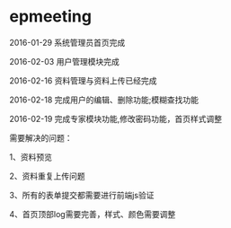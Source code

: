 # epmeeting
2016-01-29  系统管理员首页完成

2016-02-03  用户管理模块完成

2016-02-16  资料管理与资料上传已经完成

2016-02-18   完成用户的编辑、删除功能;模糊查找功能

2016-02-19   完成专家模块功能,修改密码功能，首页样式调整


需要解决的问题：

1、资料预览

2、资料重复上传问题

3、所有的表单提交都需要进行前端js验证

4、首页顶部log需要完善，样式、颜色需要调整

